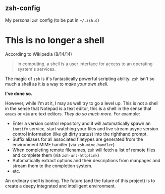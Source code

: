 ## zsh-config

My personal `zsh` config (to be put in `~/.zsh.d`)

# This is no longer a shell

According to Wikipedia (8/14/14)

> In computing, a shell is a user interface for access to an operating system's services.

The magic of `zsh` is it's fantastically powerful scripting ability. `zsh` isn't so much a shell as it is a way to _make your own shell_.

**I've done so.**

However, while I'm at it, I may as well try to go a level up. This is not a shell in the sense that Notepad is a text editor, this is a shell in the sense that `emacs` or `vim` are text editors. _They do so much more_. For example:

* Enter a version control repository and it will automatically spawn an `inotify` service, start watching your files and live stream async version control information (like git dirty status) into the righthand prompt.
* Suffix aliases for all associated filetypes are generated from the environment MIME handler (via `zsh-mime-handler`)
* When completing remote filenames, `zsh` will fetch a list of remote files and complete them (via `zsh-url-httplink`)
* Automatically extract options and their descriptions from manpages and stream them to the completion system.
* etc.

An ordinary shell is boring. The future (and the future of this project) is to create a deepy integrated and intelligent environment.

